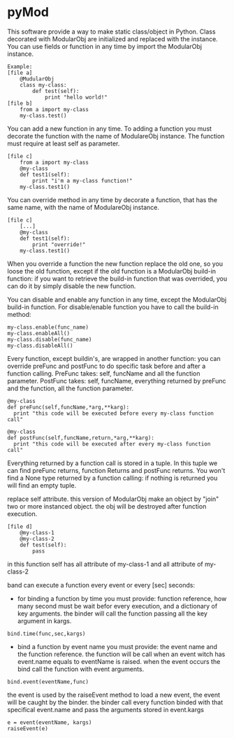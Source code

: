 # pyMod
This software provide a way to make static class/object in Python.
Class decorated with ModularObj are initialized and replaced with the instance.
You can use fields or function in any time by import the ModularObj instance.

```
Example:
[file a]
    @MudularObj
    class my-class: 
        def test(self):
            print "hello world!"
[file b]
    from a import my-class
    my-class.test()
```  
You can add a new function in any time.
To adding a function you must decorate the function with the name of ModulareObj 
instance.
The function must require at least self as parameter.
```
[file c]
    from a import my-class
    @my-class
    def test1(self):
        print "i'm a my-class function!"
    my-class.test1()
```

You can override method in any time by decorate a function, that has the same 
name, with the name of ModulareObj instance. 
```
[file c]
    [...]
    @my-class
    def test1(self): 
        print "override!"
    my-class.test1()
```
    
When you override a function the new function replace the old one, so you loose 
the old function, except if the old function is a ModularObj build-in function: 
if you want to retrieve the build-in function that was overrided, you can do it
by simply disable the new function.

You can disable and enable any function in any time, except the ModularObj 
build-in function.
For disable/enable function you have to call the build-in method:
```
my-class.enable(func_name)
my-class.enableAll()
my-class.disable(func_name)
my-class.disableAll()
```

Every function, except buildin's, are wrapped in another function: 
you can override preFunc and postFunc to do specific task before and after a 
function calling.
PreFunc takes: self, funcName and all the function parameter.
PostFunc takes: self, funcName, everything returned by preFunc and the function,
all the function parameter.
```
@my-class
def preFunc(self,funcName,*arg,**karg):
  print "this code will be executed before every my-class function call"
  
@my-class
def postFunc(self,funcName,return,*arg,**karg):
  print "this code will be executed after every my-class function call"
```

Everything returned by a function call is stored in a tuple. 
In this tuple we can find preFunc returns, function Returns and postFunc returns. 
You won't find a None type returned by a function calling: 
if nothing is returned you will find an empty tuple.

replace self attribute. this version of ModularObj make an object by "join" 
two or more instanced object.
the obj will be destroyed after function execution.
```
[file d]
    @my-class-1
    @my-class-2
    def test(self): 
        pass
```

in this function self has all attribute of my-class-1 and all 
attribute of my-class-2

band can execute a function every event or every [sec] seconds:

* for binding a function by time you must provide: 
function reference, how many second must be wait befor every execution,
and a dictionary of key arguments. the binder will call the function passing
all the key argument in kargs.
```
bind.time(func,sec,kargs)
```

* bind a function by event name you must provide: 
the event name and the function reference. the function will be call when 
an event witch has event.name equals to eventName is raised. 
when the event occurs the bind call the function with event arguments. 
```
bind.event(eventName,func)
```

the event is used by the raiseEvent method to load a new event, the event will 
be caught by the binder. the binder call every function binded with that specifical
event.name and pass the arguments stored in event.kargs
```
e = event(eventName, kargs)
raiseEvent(e)
```
